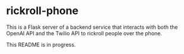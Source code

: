 # rickroll-phone

This is a Flask server of a backend service that interacts with both the OpenAI API and the Twilio API to rickroll people over the phone. 

This README is in progress. 
